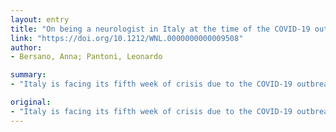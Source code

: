 ```yaml
---
layout: entry
title: "On being a neurologist in Italy at the time of the COVID-19 outbreak"
link: "https://doi.org/10.1212/WNL.0000000000009508"
author:
- Bersano, Anna; Pantoni, Leonardo

summary:
- "Italy is facing its fifth week of crisis due to the COVID-19 outbreak. Infected patients and deaths near to 70.000 and 6000 respectively. Whether quarantines, travel bans and lockdown will have effect in the next weeks has still to be seen. The number of intensive care beds is increasing every day due to scarcity of efficacious protective measures. Some 10% of infected people are health workers and their number is increasing. There is also a shortage of effective protective measures, he says. Italy facing its five-week of crisis, with affected patients and death toll. the outbreak has reached 70.000, 70."

original:
- "Italy is facing its fifth week of crisis due to the COVID-19 outbreak, with affected patients and deaths near to 70.000 and 6000 respectively [1], numbers that are increasing every day. Whether government imposition of quarantines, travel bans and lockdown throughout the country will have effect in the next weeks in limiting the spreading of this disease has still to be seen. Meanwhile, a great spirit of sacrifice is required to health care personnel and authorities have to manage resource allocation to rapidly increase the number of intensive care beds to assist COVID-19 patients [2]. Although operating rooms and a number of wards have been turned into dedicated intensive units, beds and resources are hardly sufficient to satisfy the needs of so many simultaneously critically ill patients [3,4]. Notably, among infected people about 10% are health workers and their number is increasing, also due to the scarcity of efficacious protective measures."
---
```


